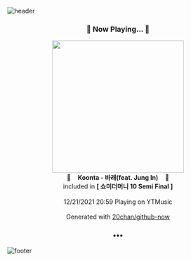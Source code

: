 ![header](https://capsule-render.vercel.app/api?type=wave&height=170&section=header&text=Hi.%20I'm%20SHIFT&fontColor=090707&fontAlignX=45&fontAlignY=65&fontSize=100)

<h3 align="center">🎵 Now Playing... 🎵</h3>
<p align="center">
  <a href="https://music.youtube.com/watch?v=uVndscSrlFk">
    <img width="300" src="https://lh3.googleusercontent.com/o2BSqNa2GLchDXnpauN6B5QQx6alJThEWHA66AuG-_B4Jb_SC0Gw1rUPY2ocEsPk4BTfLZPZR1siHZ2u">
  </a>
  <br>
  🎵&nbsp&nbsp&nbsp <b>Koonta - 바래(feat. Jung In)</b> &nbsp&nbsp&nbsp🎵
  <br>
  included in <b>[ 쇼미더머니 10 Semi Final ]</b>
  
  <br />
  <br />
  12/21/2021 20:59 Playing on YTMusic
  <br />
  <br />
  Generated with <a href="https://github.com/20chan/github-now">20chan/github-now</a>
</p>

<h3 align="center">•••</h3>

![footer](https://capsule-render.vercel.app/api?type=wave&height=150&section=footer)
